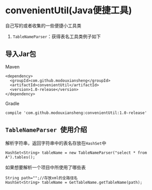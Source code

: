 # convenientUtil(Java便捷工具)

自己写的或者收集的一些便捷小工具类

1. `TableNameParser`：获得表名工具类例子如下

## 导入Jar包

Maven

```
<dependency>
  <groupId>com.github.modouxiansheng</groupId>
  <artifactId>convenientUtil</artifactId>
  <version>1.0-release</version>
</dependency>
```

Gradle

```
compile 'com.github.modouxiansheng:convenientUtil:1.0-release'

```

## `TableNameParser `使用介绍

解析字符串，返回字符串中的表名存放在`HashSet`中

```
HashSet<String> tableName = new TableNameParser("select * from A").tables();

```

如果想要解析一个项目中所使用了哪些表

```
String path="";//存放xml的全路径名
HashSet<String> tableName = GetTableName.getTableName(path);

```
